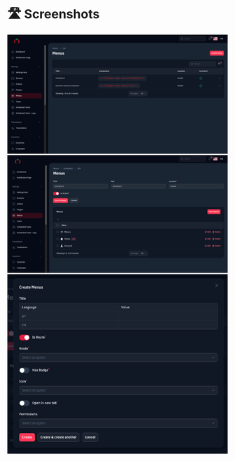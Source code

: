 # 🛣️ Screenshots

[![Menus List](https://raw.githubusercontent.com/tomatophp/filament-menus/master/arts/resource.png)](https://raw.githubusercontent.com/tomatophp/filament-menus/master/arts/resource.png) [![Edit Menu](https://raw.githubusercontent.com/tomatophp/filament-menus/master/arts/edit.png)](https://raw.githubusercontent.com/tomatophp/filament-menus/master/arts/edit.png) [![Menu Items](https://raw.githubusercontent.com/tomatophp/filament-menus/master/arts/create-item.png)](https://raw.githubusercontent.com/tomatophp/filament-menus/master/arts/create-item.png)
